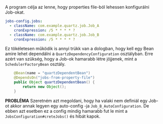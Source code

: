 A program célja az lenne, hogy properties file-ból lehessen konfigurálni Job-okat.
```yaml
jobs-config.jobs:
  - className: com.example.quartz.job.Job_A
    cronExpression: /5 * * * * ?
  - className: com.example.quartz.job.Job_B
    cronExpression: /5 * * * * ?
```

Ez tökéletesen működik is annyi trükk van a dologban, hogy kell egy Bean amire lehet dependálni a `QuartzDependencyConfiguration` osztályban. Erre azért van
szükség, hogy a Job-ok hamarabb létre jöjjenek, mint a `SchedulerFactoryBean` osztály.
```java
    @Bean(name = "quartzDependentBean")
    @DependsOn("jobs-from-property-file")
    public Object quartzDependentBean() {
        return new Object();
    }
```

**PROBLÉMA**
Szeretném azt megoldani, hogy ha valaki nem definiál egy Job-ot akkor annak legyen egy auto-config -ja `Job_B_AutoConfiguration`.
De ebben azt esetben ez a config mindig hamarabb fut le mint a `JobsConfiguration#creteJobs()` és hibát kapok.